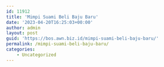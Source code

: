 ```yaml
---
id: 11912
title: 'Mimpi Suami Beli Baju Baru'
date: '2023-04-20T16:25:03+00:00'
author: admin
layout: post
guid: 'https://bos.awn.biz.id/mimpi-suami-beli-baju-baru/'
permalink: /mimpi-suami-beli-baju-baru/
categories:
    - Uncategorized
---
```


